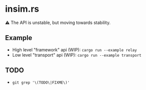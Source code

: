 # insim.rs

:warning: The API is unstable, but moving towards stability.

## Example

- High level "framework" api (WIP): `cargo run --example relay`
- Low level "transport" api (WIP): `cargo run --example transport`

## TODO

- `git grep '\(TODO\|FIXME\)'`
